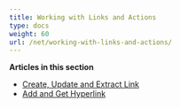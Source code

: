 ```yaml
---
title: Working with Links and Actions
type: docs
weight: 60
url: /net/working-with-links-and-actions/
---
```


**Articles in this section**
- [Create, Update and Extract Link](/pdf/net/create-update-and-extract-link/)
- [Add and Get Hyperlink](/pdf/net/add-and-get-hyperlink/)
